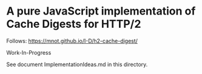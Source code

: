 # A pure JavaScript implementation of Cache Digests for HTTP/2

Follows: https://mnot.github.io/I-D/h2-cache-digest/

Work-In-Progress 

See document ImplementationIdeas.md in this directory.
